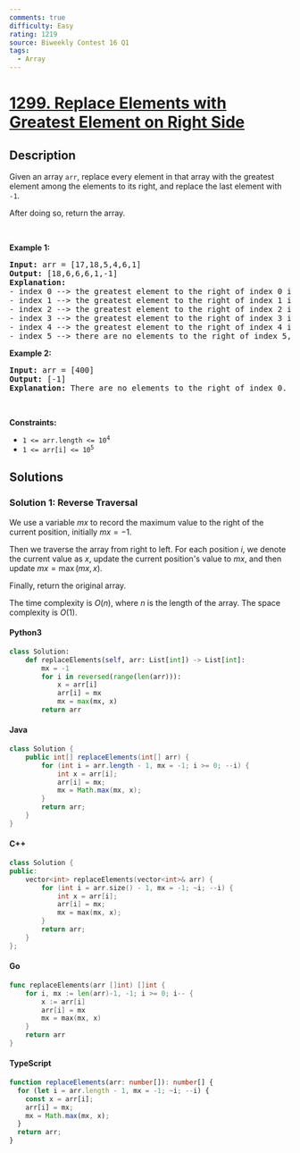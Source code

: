 ```yaml
---
comments: true
difficulty: Easy
rating: 1219
source: Biweekly Contest 16 Q1
tags:
  - Array
---
```


<!-- problem:start -->

# [1299. Replace Elements with Greatest Element on Right Side](https://leetcode.com/problems/replace-elements-with-greatest-element-on-right-side)

## Description

<!-- description:start -->

<p>Given an array <code>arr</code>,&nbsp;replace every element in that array with the greatest element among the elements to its&nbsp;right, and replace the last element with <code>-1</code>.</p>

<p>After doing so, return the array.</p>

<p>&nbsp;</p>
<p><strong class="example">Example 1:</strong></p>

<pre>
<strong>Input:</strong> arr = [17,18,5,4,6,1]
<strong>Output:</strong> [18,6,6,6,1,-1]
<strong>Explanation:</strong> 
- index 0 --&gt; the greatest element to the right of index 0 is index 1 (18).
- index 1 --&gt; the greatest element to the right of index 1 is index 4 (6).
- index 2 --&gt; the greatest element to the right of index 2 is index 4 (6).
- index 3 --&gt; the greatest element to the right of index 3 is index 4 (6).
- index 4 --&gt; the greatest element to the right of index 4 is index 5 (1).
- index 5 --&gt; there are no elements to the right of index 5, so we put -1.
</pre>

<p><strong class="example">Example 2:</strong></p>

<pre>
<strong>Input:</strong> arr = [400]
<strong>Output:</strong> [-1]
<strong>Explanation:</strong> There are no elements to the right of index 0.
</pre>

<p>&nbsp;</p>
<p><strong>Constraints:</strong></p>

<ul>
	<li><code>1 &lt;= arr.length &lt;= 10<sup>4</sup></code></li>
	<li><code>1 &lt;= arr[i] &lt;= 10<sup>5</sup></code></li>
</ul>

<!-- description:end -->

## Solutions

<!-- solution:start -->

### Solution 1: Reverse Traversal

We use a variable $mx$ to record the maximum value to the right of the current position, initially $mx = -1$.

Then we traverse the array from right to left. For each position $i$, we denote the current value as $x$, update the current position's value to $mx$, and then update $mx = \max(mx, x)$.

Finally, return the original array.

The time complexity is $O(n)$, where $n$ is the length of the array. The space complexity is $O(1)$.

<!-- tabs:start -->

#### Python3

```python
class Solution:
    def replaceElements(self, arr: List[int]) -> List[int]:
        mx = -1
        for i in reversed(range(len(arr))):
            x = arr[i]
            arr[i] = mx
            mx = max(mx, x)
        return arr
```

#### Java

```java
class Solution {
    public int[] replaceElements(int[] arr) {
        for (int i = arr.length - 1, mx = -1; i >= 0; --i) {
            int x = arr[i];
            arr[i] = mx;
            mx = Math.max(mx, x);
        }
        return arr;
    }
}
```

#### C++

```cpp
class Solution {
public:
    vector<int> replaceElements(vector<int>& arr) {
        for (int i = arr.size() - 1, mx = -1; ~i; --i) {
            int x = arr[i];
            arr[i] = mx;
            mx = max(mx, x);
        }
        return arr;
    }
};
```

#### Go

```go
func replaceElements(arr []int) []int {
	for i, mx := len(arr)-1, -1; i >= 0; i-- {
		x := arr[i]
		arr[i] = mx
		mx = max(mx, x)
	}
	return arr
}
```

#### TypeScript

```ts
function replaceElements(arr: number[]): number[] {
  for (let i = arr.length - 1, mx = -1; ~i; --i) {
    const x = arr[i];
    arr[i] = mx;
    mx = Math.max(mx, x);
  }
  return arr;
}
```

<!-- tabs:end -->

<!-- solution:end -->

<!-- problem:end -->
